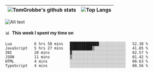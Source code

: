 |![TomGrobbe's github stats](https://github-readme-stats.vercel.app/api?username=egerdnc&count_private=true&show_icons=true&theme=dracula&disable_animations=true&include_all_commits=true)|![Top Langs](https://github-readme-stats.vercel.app/api/top-langs/?username=egerdnc&theme=dracula&langs_count=10&layout=compact)|
|:-:|:-:|

![Alt text](https://spotify-recently-played-readme.vercel.app/api?user=i4a9i8pn8x8vvskq8v52yhckr)
<br>
<br>
📊 &nbsp;**This week I spent my time on**
<!--START_SECTION:waka-->

```text
Lua          6 hrs 50 mins   █████████████░░░░░░░░░░░░   52.38 %
JavaScript   5 hrs 27 mins   ██████████▒░░░░░░░░░░░░░░   41.85 %
INI          20 mins         ▓░░░░░░░░░░░░░░░░░░░░░░░░   02.57 %
JSON         11 mins         ▒░░░░░░░░░░░░░░░░░░░░░░░░   01.42 %
HTML         4 mins          ░░░░░░░░░░░░░░░░░░░░░░░░░   00.63 %
TypeScript   4 mins          ░░░░░░░░░░░░░░░░░░░░░░░░░   00.56 %
```

<!--END_SECTION:waka-->
